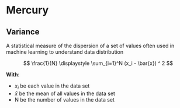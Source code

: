 # Mercury

Variance
--
A statistical measure of the dispersion of a set of values often used in machine learning to understand data distribution

$$
\frac{1}{N} \displaystyle \sum_{i=1}^N (x_i - \bar{x}) ^ 2
$$

**With**:
- $x_i$ be each value in the data set
- $\bar{x}$ be the mean of all values in the data set
- N be the number of values in the data set

